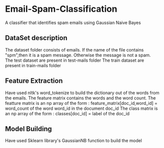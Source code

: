 # Email-Spam-Classification

A classifier that identifies spam emails using Gaussian Naive Bayes


## DataSet description 

The dataset folder consists of emails. If the name of the file contains "spm",then it is a spam message. Otherwise the message is not a spam.
The test dataset are present in test-mails folder
The train dataset are present in train-mails folder

## Feature Extraction

Have used nltk's word_tokenize to build the dictionary out of the words from the emails.
The feature matrix contains the words and the word count. 
The featture matrix is an np array of the form : 
  feature_matrix[doc_id,word_id]   = word_count of the word word_id in the document doc_id
The class matrix is an np array of the form : 
  classes[doc_id] = label of the doc_id

## Model Building

Have used Sklearn library's GaussianNB function to build the model

